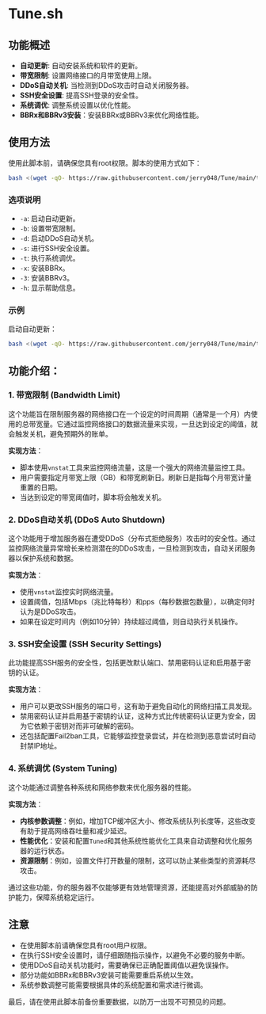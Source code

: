 # Tune.sh
## 功能概述

- **自动更新**: 自动安装系统和软件的更新。
- **带宽限制**: 设置网络接口的月带宽使用上限。
- **DDoS自动关机**: 当检测到DDoS攻击时自动关闭服务器。
- **SSH安全设置**: 提高SSH登录的安全性。
- **系统调优**: 调整系统设置以优化性能。
- **BBRx和BBRv3安装**：安装BBRx或BBRv3来优化网络性能。

## 使用方法

使用此脚本前，请确保您具有root权限。脚本的使用方式如下：

```bash
bash <(wget -qO- https://raw.githubusercontent.com/jerry048/Tune/main/tune.sh) [选项]
```

### 选项说明

- `-a`: 启动自动更新。
- `-b`: 设置带宽限制。
- `-d`: 启动DDoS自动关机。
- `-s`: 进行SSH安全设置。
- `-t`: 执行系统调优。
- `-x`: 安装BBRx。
- `-3`: 安装BBRv3。
- `-h`: 显示帮助信息。

### 示例

启动自动更新：

```bash
bash <(wget -qO- https://raw.githubusercontent.com/jerry048/Tune/main/tune.sh) -a
```
## 功能介绍：

### 1. 带宽限制 (Bandwidth Limit)
这个功能旨在限制服务器的网络接口在一个设定的时间周期（通常是一个月）内使用的总带宽量。它通过监控网络接口的数据流量来实现，一旦达到设定的阈值，就会触发关机，避免预期外的账单。

**实现方法**：
- 脚本使用`vnstat`工具来监控网络流量，这是一个强大的网络流量监控工具。
- 用户需要指定月带宽上限（GB）和带宽刷新日。刷新日是指每个月带宽计量重置的日期。
- 当达到设定的带宽阈值时，脚本将会触发关机。

### 2. DDoS自动关机 (DDoS Auto Shutdown)
这个功能用于增加服务器在遭受DDoS（分布式拒绝服务）攻击时的安全性。通过监控网络流量异常增长来检测潜在的DDoS攻击，一旦检测到攻击，自动关闭服务器以保护系统和数据。

**实现方法**：
- 使用`vnstat`监控实时网络流量。
- 设置阈值，包括Mbps（兆比特每秒）和pps（每秒数据包数量），以确定何时认为是DDoS攻击。
- 如果在设定时间内（例如10分钟）持续超过阈值，则自动执行关机操作。

### 3. SSH安全设置 (SSH Security Settings)
此功能提高SSH服务的安全性，包括更改默认端口、禁用密码认证和启用基于密钥的认证。

**实现方法**：
- 用户可以更改SSH服务的端口号，这有助于避免自动化的网络扫描工具发现。
- 禁用密码认证并启用基于密钥的认证，这种方式比传统密码认证更为安全，因为它依赖于密钥对而非可破解的密码。
- 还包括配置Fail2ban工具，它能够监控登录尝试，并在检测到恶意尝试时自动封禁IP地址。

### 4. 系统调优 (System Tuning)
这个功能通过调整各种系统和网络参数来优化服务器的性能。

**实现方法**：
- **内核参数调整**：例如，增加TCP缓冲区大小、修改系统队列长度等，这些改变有助于提高网络吞吐量和减少延迟。
- **性能优化**：安装和配置`Tuned`和其他系统性能优化工具来自动调整和优化服务器的运行状态。
- **资源限制**：例如，设置文件打开数量的限制，这可以防止某些类型的资源耗尽攻击。

通过这些功能，你的服务器不仅能够更有效地管理资源，还能提高对外部威胁的防护能力，保障系统稳定运行。

## 注意

- 在使用脚本前请确保您具有root用户权限。
- 在执行SSH安全设置时，请仔细跟随指示操作，以避免不必要的服务中断。
- 使用DDoS自动关机功能时，需要确保已正确配置阈值以避免误操作。
- 部分功能如BBRx和BBRv3安装可能需要重启系统以生效。
- 系统参数调整可能需要根据具体的系统配置和需求进行微调。

最后，请在使用此脚本前备份重要数据，以防万一出现不可预见的问题。
